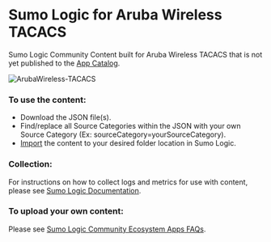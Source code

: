 # Sumo Logic for Aruba Wireless TACACS
Sumo Logic Community Content built for Aruba Wireless TACACS that is not yet published to the [App Catalog](https://help.sumologic.com/docs/integrations/).

![ArubaWireless-TACACS](Screenshots/ArubaWireless-TACACS.png)

### To use the content:
- Download the JSON file(s).
- Find/replace all Source Categories within the JSON with your own Source Category (Ex: sourceCategory=yourSourceCategory).
- [Import](https://help.sumologic.com/docs/get-started/library/#import-content) the content to your desired folder location in Sumo Logic.

### Collection:
For instructions on how to collect logs and metrics for use with content, please see [Sumo Logic Documentation](https://help.sumologic.com/docs/send-data/).

### To upload your own content:
Please see [Sumo Logic Community Ecosystem Apps FAQs](https://help.sumologic.com/docs/integrations/community-ecosystem-apps/#faq).